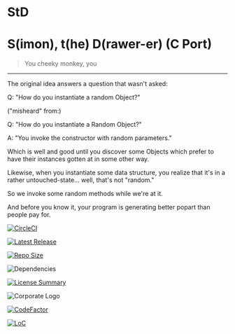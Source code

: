 # StD
S(imon), t(he) D(rawer-er) (C Port)
==========
> You cheeky monkey, you

----------
The original idea answers a question that wasn't asked:

Q:
"How do you instantiate a random Object?"

("misheard" from:)

Q:
"How do you instantiate a Random Object?"

A:
"You invoke the constructor with random parameters."

Which is well and good until you discover some Objects
which prefer to have their instances gotten at in some other way.

Likewise, when you instantiate some data structure,
you realize that it's in a rather untouched-state...
well, that's not "random."

So we invoke some random methods while we're at it.

And before you know it,
your program is generating better popart
than people pay for.

[![CircleCI](https://img.shields.io/circleci/build/github/InnovAnon-Inc/StD/?color=%23FF1100&logo=InnovAnon%2C%20Inc.&logoColor=%23FF1133&style=plastic)](https://circleci.com/gh/InnovAnon-Inc/StD/)

[![Latest Release](https://img.shields.io/github/commits-since/InnovAnon-Inc/StD//latest?color=%23FF1100&include_prereleases&logo=InnovAnon%2C%20Inc.&logoColor=%23FF1133&style=plastic)](https://github.com/InnovAnon-Inc/StD//releases/latest)

[![Repo Size](https://img.shields.io/github/repo-size/InnovAnon-Inc/StD/?color=%23FF1100&logo=InnovAnon%2C%20Inc.&logoColor=%23FF1133&style=plastic)](https://github.com/InnovAnon-Inc/StD/)

![Dependencies](https://img.shields.io/librariesio/github/InnovAnon-Inc/StD/?color=%23FF1100&style=plastic)

[![License Summary](https://img.shields.io/github/license/InnovAnon-Inc/StD/?color=%23FF1100&label=Free%20Code%20for%20a%20Free%20World%21&logo=InnovAnon%2C%20Inc.&logoColor=%23FF1133&style=plastic)](https://tldrlegal.com/license/unlicense#summary)

![Corporate Logo](https://i.imgur.com/UD8y4Is.gif)

[![CodeFactor](https://www.codefactor.io/repository/github/InnovAnon-Inc/StD/badge)](https://www.codefactor.io/repository/github/InnovAnon-Inc/StD/)

[![LoC](https://tokei.rs/b1/github/InnovAnon-Inc/StD/?category=code)](https://github.com/InnovAnon-Inc/StD/)

